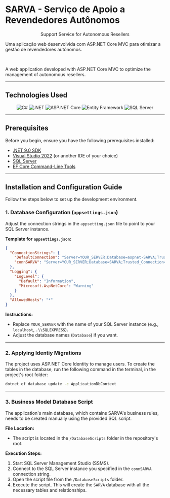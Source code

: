 # SARVA - Serviço de Apoio a Revendedores Autônomos
<p align="center" fontsize="20px">Support Service for Autonomous Resellers</p>

<p align="left">
  Uma aplicação web desenvolvida com ASP.NET Core MVC para otimizar a gestão de revendedores autônomos.
</p>

<br>

<p align="left">
  A web application developed with ASP.NET Core MVC to optimize the management of autonomous resellers.
</p>

---

## Technologies Used

<div align="center">
  <img src="https://img.shields.io/badge/C%23-239120?style=for-the-badge&logo=csharp&logoColor=white" alt="C#">
  <img src="https://img.shields.io/badge/.NET-512BD4?style=for-the-badge&logo=dotnet&logoColor=white" alt=".NET">
  <img src="https://img.shields.io/badge/ASP.NET%20Core-512BD4?style=for-the-badge&logo=dotnet&logoColor=white" alt="ASP.NET Core">
  <img src="https://img.shields.io/badge/Entity%20Framework-512BD4?style=for-the-badge&logo=dotnet&logoColor=white" alt="Entity Framework">
  <img src="https://img.shields.io/badge/SQL%20Server-CC2927?style=for-the-badge&logo=microsoftsqlserver&logoColor=white" alt="SQL Server">
</div>

---

## Prerequisites

Before you begin, ensure you have the following prerequisites installed:

-   [.NET 9.0 SDK](https://dotnet.microsoft.com/download/dotnet/9.0)
-   [Visual Studio 2022](https://visualstudio.microsoft.com/) (or another IDE of your choice)
-   [SQL Server](https://www.microsoft.com/pt-br/sql-server/sql-server-downloads)
-   [EF Core Command-Line Tools](https://docs.microsoft.com/pt-br/ef/core/cli/dotnet)

---

## Installation and Configuration Guide

Follow the steps below to set up the development environment.

### 1. Database Configuration (`appsettings.json`)

Adjust the connection strings in the `appsetting.json` file to point to your SQL Server instance.

**Template for `appsettings.json`:**
```json
{
  "ConnectionStrings": {
    "DefaultConnection": "Server=YOUR_SERVER;Database=aspnet-SARVA;Trusted_Connection=True;TrustServerCertificate=True",
    "connSARVA": "Server=YOUR_SERVER;Database=SARVA;Trusted_Connection=True;TrustServerCertificate=True"
  },
  "Logging": {
    "LogLevel": {
      "Default": "Information",
      "Microsoft.AspNetCore": "Warning"
    }
  },
  "AllowedHosts": "*"
}
```

**Instructions:**
-   Replace `YOUR_SERVER` with the name of your SQL Server instance (e.g., `localhost`, `.\\SQLEXPRESS`).
-   Adjust the database names (`Database`) if you want.

---

### 2. Applying Identiy Migrations

The project uses ASP.NET Core Identity to manage users. To create the tables in the database, run the following command in the terminal, in the project's root folder:

```bash
dotnet ef database update -c ApplicationDbContext
```

---

### 3. Business Model Database Script

The application's main database, which contains SARVA's business rules, needs to be created manually using the provided SQL script.

**File Location:**
-   The script is located in the `/DatabaseScripts` folder in the repository's root.

**Execution Steps:**
1.  Start SQL Server Management Studio (SSMS).
2.  Connect to the SQL Server instance you specified in the `connSARVA` connection string.
3.  Open the script file from the `/DatabaseScripts` folder.
4.  Execute the script. This will create the `SARVA` database with all the necessary tables and relationships.
